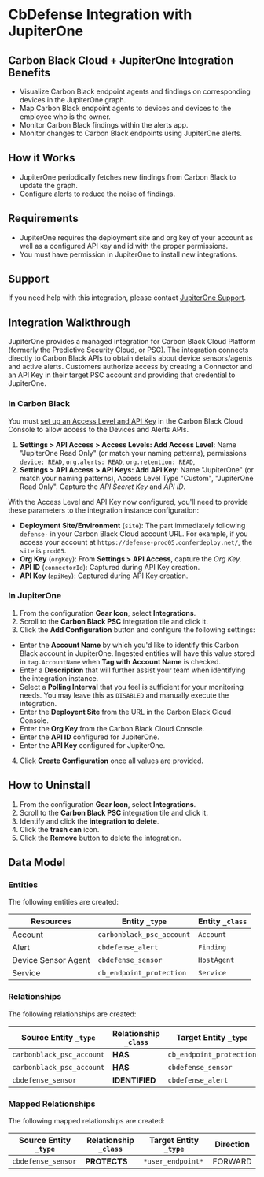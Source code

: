 # CbDefense Integration with JupiterOne

## Carbon Black Cloud + JupiterOne Integration Benefits

*   Visualize Carbon Black endpoint agents and findings on corresponding devices
    in the JupiterOne graph.
*   Map Carbon Black endpoint agents to devices and devices to the employee who is
    the owner.
*   Monitor Carbon Black findings within the alerts app.
*   Monitor changes to Carbon Black endpoints using JupiterOne alerts.

## How it Works

*   JupiterOne periodically fetches new findings from Carbon Black to update the
    graph.
*   Configure alerts to reduce the noise of findings.

## Requirements

*   JupiterOne requires the deployment site and org key of your account as well as
    a configured API key and id with the proper permissions.
*   You must have permission in JupiterOne to install new integrations.

## Support

If you need help with this integration, please contact
[JupiterOne Support](https://support.jupiterone.io).

## Integration Walkthrough

JupiterOne provides a managed integration for Carbon Black Cloud Platform
(formerly the Predictive Security Cloud, or PSC). The integration connects
directly to Carbon Black APIs to obtain details about device sensors/agents and
active alerts. Customers authorize access by creating a Connector and an API Key
in their target PSC account and providing that credential to JupiterOne.

### In Carbon Black

You must [set up an Access Level and API Key][1] in the Carbon Black Cloud
Console to allow access to the Devices and Alerts APIs.

1.  **Settings > API Access > Access Levels: Add Access Level**: Name "JupiterOne
    Read Only" (or match your naming patterns), permissions `device: READ`,
    `org.alerts: READ`, `org.retention: READ`,
2.  **Settings > API Access > API Keys: Add API Key**: Name "JupiterOne" (or
    match your naming patterns), Access Level Type "Custom", "JupiterOne Read
    Only". Capture the *API Secret Key* and *API ID*.

With the Access Level and API Key now configured, you'll need to provide these
parameters to the integration instance configuration:

*   **Deployment Site/Environment** (`site`): The part immediately following
    `defense-` in your Carbon Black Cloud account URL. For example, if you access
    your account at `https://defense-prod05.conferdeploy.net/`, the `site` is
    `prod05`.
*   **Org Key** (`orgKey`): From **Settings > API Access**, capture the *Org Key*.
*   **API ID** (`connectorId`): Captured during API Key creation.
*   **API Key** (`apiKey`): Captured during API Key creation.

### In JupiterOne

1.  From the configuration **Gear Icon**, select **Integrations**.
2.  Scroll to the **Carbon Black PSC** integration tile and click it.
3.  Click the **Add Configuration** button and configure the following settings:

*   Enter the **Account Name** by which you'd like to identify this Carbon Black
    account in JupiterOne. Ingested entities will have this value stored in
    `tag.AccountName` when **Tag with Account Name** is checked.
*   Enter a **Description** that will further assist your team when identifying
    the integration instance.
*   Select a **Polling Interval** that you feel is sufficient for your monitoring
    needs. You may leave this as `DISABLED` and manually execute the integration.
*   Enter the **Deployent Site** from the URL in the Carbon Black Cloud Console.
*   Enter the **Org Key** from the Carbon Black Cloud Console.
*   Enter the **API ID** configured for JupiterOne.
*   Enter the **API Key** configured for JupiterOne.

4.  Click **Create Configuration** once all values are provided.

## How to Uninstall

1.  From the configuration **Gear Icon**, select **Integrations**.
2.  Scroll to the **Carbon Black PSC** integration tile and click it.
3.  Identify and click the **integration to delete**.
4.  Click the **trash can** icon.
5.  Click the **Remove** button to delete the integration.

[1]: https://developer.carbonblack.com/reference/carbon-black-cloud/authentication/

<!-- {J1_DOCUMENTATION_MARKER_START} -->

<!--
********************************************************************************
NOTE: ALL OF THE FOLLOWING DOCUMENTATION IS GENERATED USING THE
"j1-integration document" COMMAND. DO NOT EDIT BY HAND! PLEASE SEE THE DEVELOPER
DOCUMENTATION FOR USAGE INFORMATION:

https://github.com/JupiterOne/sdk/blob/main/docs/integrations/development.md
********************************************************************************
-->

## Data Model

### Entities

The following entities are created:

| Resources           | Entity `_type`            | Entity `_class` |
| ------------------- | ------------------------- | --------------- |
| Account             | `carbonblack_psc_account` | `Account`       |
| Alert               | `cbdefense_alert`         | `Finding`       |
| Device Sensor Agent | `cbdefense_sensor`        | `HostAgent`     |
| Service             | `cb_endpoint_protection`  | `Service`       |

### Relationships

The following relationships are created:

| Source Entity `_type`     | Relationship `_class` | Target Entity `_type`    |
| ------------------------- | --------------------- | ------------------------ |
| `carbonblack_psc_account` | **HAS**               | `cb_endpoint_protection` |
| `carbonblack_psc_account` | **HAS**               | `cbdefense_sensor`       |
| `cbdefense_sensor`        | **IDENTIFIED**        | `cbdefense_alert`        |

### Mapped Relationships

The following mapped relationships are created:

| Source Entity `_type` | Relationship `_class` | Target Entity `_type` | Direction |
| --------------------- | --------------------- | --------------------- | --------- |
| `cbdefense_sensor`    | **PROTECTS**          | `*user_endpoint*`     | FORWARD   |

<!--
********************************************************************************
END OF GENERATED DOCUMENTATION AFTER BELOW MARKER
********************************************************************************
-->

<!-- {J1_DOCUMENTATION_MARKER_END} -->
 
<!--  jupiterOneDocVersion=2-0-2 -->